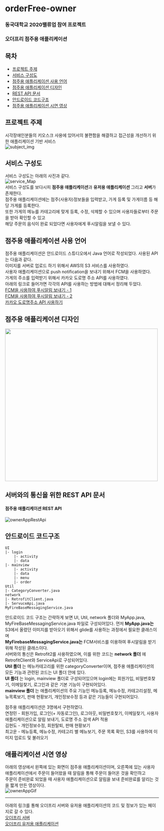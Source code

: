 # orderFree-owner
### 동국대학교 2020밸류업 참여 프로젝트
### 오더프리 점주용 애플리케이션
## 목차
- [프로젝트 주제](#프로젝트-주제)
- [서비스 구성도](#서비스-구성도)
- [점주용 애플리케이션 사용 언어](#점주용-애플리케이션-사용-언어)
- [점주용 애플리케이션 디자인](#점주용-애플리케이션-디자인)
- [REST API 문서](#서버와의-통신을-위한-REST-API-문서)
- [안드로이드 코드구조](#안드로이드-코드구조)
- [점주용 애플리케이션 시연 영상](#애플리케이션-시연-영상)

## 프로젝트 주제
시각장애인분들의 키오스크 사용에 있어서의 불편함을 해결하고 접근성을 개선하기 위한 애플리케이션 기반 서비스 <br>
![subject_img](https://github.com/jryoun1/algorithm-study/blob/master/source/yeon/images/OrderFreeSubject.png)<br>

## 서비스 구성도
서비스 구성도는 아래의 사진과 같다. <br>
![service_Map](https://github.com/jryoun1/algorithm-study/blob/master/source/yeon/images/OrderFreeServiceMap.png)<br>
서비스 구성도를 보다시피 **점주용 애플리케이션**과 **유저용 애플리케이션** 그리고 **서버**가 존재한다. <br>
점주용 애플리케이션에는 점주(사용자)정보들을 입력받고, 가게 등록 및 가게이름 등 해당 가게를 등록한다. <br>
또한 가게의 메뉴를 카테고리에 맞게 등록, 수정, 삭제할 수 있으며 사용자들로부터 주문을 받아 확인할 수 있고 <br>
해당 주문의 음식이 완료 되었다면 사용자에게 푸시알림을 보낼 수 있다. <br>

## 점주용 애플리케이션 사용 언어
점주용 애플리케이션은 안드로이드 스튜디오에서 Java 언어로 작성되었다. 사용된 API는 다음과 같다. <br>
이미지를 서버로 업로드 하기 위해서 AWS의 S3 서비스를 사용하였다. <br>
사용자 애플리케이션으로 push notification을 보내기 위해서 FCM을 사용하였다. <br>
가게의 주소를 입력받기 위해서 카카오 도로명 주소 API를 사용하였다. <br>
아래의 링크로 들어가면 각각의 API를 사용하는 방법에 대해서 정리해 두었다. <br>
[FCM을 사용하여 푸시알림 보내기 - 1](https://blog.naver.com/jryoun1/222058760991) <br>
[FCM을 사용하여 푸시알림 보내기 - 2](https://blog.naver.com/jryoun1/222058831072) <br>
[카카오 도로명주소 API 사용하기](https://jryoun1.blog.me/222061503618) <br>

## 점주용 애플리케이션 디자인
<img src="https://github.com/jryoun1/algorithm-study/blob/master/source/yeon/images/ownerApp_Design.png" width="500"> <br>

## 서버와의 통신을 위한 REST API 문서
#### 점주용 애플리케이션 REST API
![ownerAppRestApi](https://github.com/jryoun1/algorithm-study/blob/master/source/yeon/images/ownerappRestApi.png) <br>

## 안드로이드 코드구조
```
UI
|- login
    |- activity
    |- data
|- mainview
    |- activity
    |- data
    |- menu
    |- order
Util
|- CategoryConverter.java
network
|- RetrofitClient.java
|- ServuceApi.java
MyFireBaseMessagingService.java
```
안드로이드 코드 구조는 간략하게 보면 UI, Util, network 폴더와 MyApp.java, MyFireBaseMessagingService.java 파일로 구성되어있다.
먼저 **MyApp.java는** S3에서 올렸던 이미지를 받아오기 위해서 glide를 사용하는 과정에서 필요한 클래스이며 <br>
**MyFirebaseMessagingService.java는** FCM서비스를 이용하여 푸시알림을 받기 위해 작성된 클래스이다. <br>
서버와의 통신은 Retrofit2를 사용하였으며, 이를 위한 코드는 **network 폴더** 에 RetrofitClient와 ServiceApi로 구성되어있다. <br>
**Util 폴더** 는 메뉴카테고리를 위한 categoryConverter이며, 점주용 애플리케이션의 모든 기능과 관련된 코드는 UI 폴더 안에 있다.<br>
**UI 폴더** 는 login, mainview 폴더로 구성되어있으며 login에는 회원가입, 비밀번호찾기, 이메일찾기, 로그인과 같은 기본 기능이 구현되어있다. <br>
**mainview 폴더** 는 애플리케이션의 주요 기능인 메뉴등록, 메뉴수정, 카테고리설정, 메뉴목록보기, 판매 현황보기, 개인정보수정 등과 같은 기능들이 구현되어있다. <br>

점주용 애플리케이션은 3명에서 구현하였다. <br>
연정민 - 회원가입, 로그인(+ 자동로그인), 로그아웃, 비밀번호찾기, 이메일찾기, 사용자 애플리케이션으로 알림 보내기, 도로명 주소 검색 API 적용 <br>
김현도 - 개인정보수정, 회원탈퇴, 판매 현황보기 <br>
최고운 - 메뉴등록, 메뉴수정, 카테고리 별 메뉴보기, 주문 목록 확인, S3를 사용하여 이미지 업로드 및 불러오기 <br>

## 애플리케이션 시연 영상
아래의 영상에서 왼쪽에 있는 화면이 점주용 애플리케이션이며, 오른쪽에 있는 사용자 애플리케이션에서 주문이 들어왔을 때 알림을 통해 주문이 들어온 것을 확인하고 <br>
주문이 준비완료 되었을 때 사용자 애플리케이션으로 알림을 보내 준비완료를 알리는 것을 짧게 만든 영상이다. <br>
![ownerAppGif](https://github.com/jryoun1/algorithm-study/blob/master/source/yeon/images/ownerAppGIF.gif) <br>

-----
아래의 링크를 통해 오더프리 서버와 유저용 애플리케이션의 코드 및 정보가 있는 페이지로 갈 수 있다. <br>
[오더프리 서버](https://github.com/jryoun1/orderFree-server/blob/master/README.md) <br>
[오더프리 유저용 애플리케이션]() <br>

